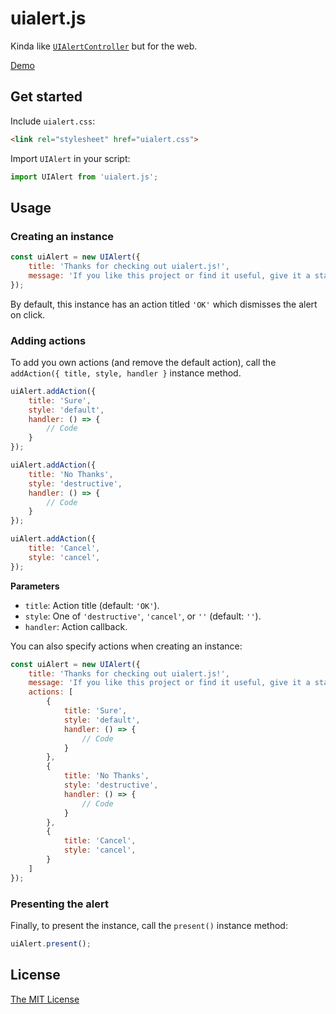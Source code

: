 # uialert.js

Kinda like [`UIAlertController`](https://developer.apple.com/documentation/uikit/uialertcontroller) but for the web.

[Demo](https://therealfoxster.github.io/uialert.js/)

## Get started

Include `uialert.css`:

```html
<link rel="stylesheet" href="uialert.css">
```

Import `UIAlert` in your script:

```js
import UIAlert from 'uialert.js';
```

## Usage

### Creating an instance

```js
const uiAlert = new UIAlert({
    title: 'Thanks for checking out uialert.js!',
    message: 'If you like this project or find it useful, give it a star on GitHub!',
});
```

By default, this instance has an action titled `'OK'` which dismisses the alert on click.

### Adding actions

To add you own actions (and remove the default action), call the `addAction({ title, style, handler }` instance method.

```js
uiAlert.addAction({
    title: 'Sure',
    style: 'default',
    handler: () => {
        // Code
    }
});

uiAlert.addAction({
    title: 'No Thanks',
    style: 'destructive',
    handler: () => {
        // Code
    }
});

uiAlert.addAction({
    title: 'Cancel',
    style: 'cancel',
});
```

**Parameters**

- `title`: Action title (default: `'OK'`).
- `style`: One of `'destructive'`, `'cancel'`, or `''` (default: `''`).
- `handler`: Action callback.

You can also specify actions when creating an instance:

```js
const uiAlert = new UIAlert({
    title: 'Thanks for checking out uialert.js!',
    message: 'If you like this project or find it useful, give it a star on GitHub!',
    actions: [
        {
            title: 'Sure',
            style: 'default',
            handler: () => {
                // Code
            }
        },
        {
            title: 'No Thanks',
            style: 'destructive',
            handler: () => {
                // Code
            }
        },
        {
            title: 'Cancel',
            style: 'cancel',
        }
    ]
});
```

### Presenting the alert

Finally, to present the instance, call the `present()` instance method:
```js
uiAlert.present();
```

## License
[The MIT License](https://github.com/therealFoxster/uialert.js/blob/master/LICENSE.md)
